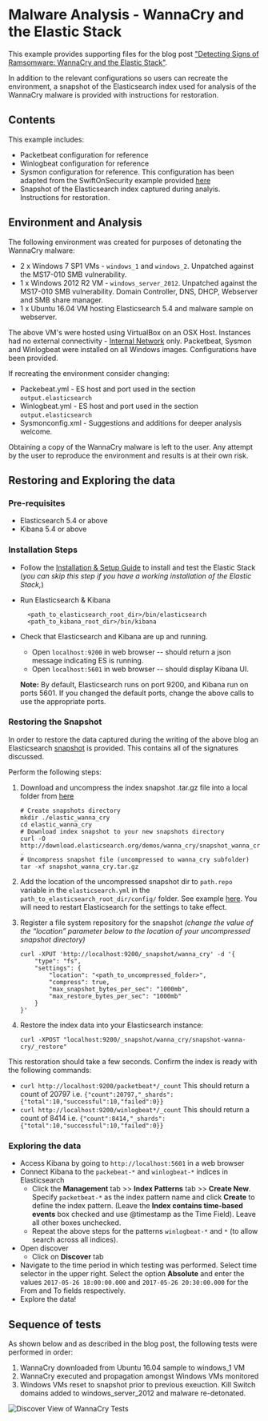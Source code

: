# Malware Analysis - WannaCry and the Elastic Stack

This example provides supporting files for the blog post ["Detecting Signs of Ramsomware: WannaCry and the Elastic Stack"](http://elastic.co/blog/malware-analysis-wannacry-elastic-stack).

In addition to the relevant configurations so users can recreate the environment, a snapshot of the Elasticsearch index used for analysis of the WannaCry malware is provided with instructions for restoration.

## Contents

This example includes:

* Packetbeat configuration for reference
* Winlogbeat configuration for reference
* Sysmon configuration for reference. This configuration has been adapted from the SwiftOnSecurity example provided [here](https://github.com/SwiftOnSecurity/sysmon-config)
* Snapshot of the Elasticsearch index captured during analyis. Instructions for restoration.

## Environment and Analysis

The following environment was created for purposes of detonating the WannaCry malware:

* 2 x Windows 7 SP1 VMs - `windows_1` and `windows_2`. Unpatched against the MS17-010 SMB vulnerability.
* 1 x Windows 2012 R2 VM - `windows_server_2012`.  Unpatched against the MS17-010 SMB vulnerability. Domain Controller, DNS, DHCP, Webserver and SMB share manager.
* 1 x Ubuntu 16.04 VM hosting Elasticsearch 5.4 and malware sample on webserver.

The above VM's were hosted using VirtualBox on an OSX Host. Instances had no external connectivity - [Internal Network](https://www.virtualbox.org/manual/ch06.html#network_internal) only.
Packetbeat, Sysmon and Winlogbeat were installed on all Windows images. Configurations have been provided.

If recreating the environment consider changing:

* Packebeat.yml - ES host and port used in the section `output.elasticsearch`
* Winlogbeat.yml - ES host and port used in the section `output.elasticsearch`
* Sysmonconfig.xml - Suggestions and additions for deeper analysis welcome.

Obtaining a copy of the WannaCry malware is left to the user. Any attempt by the user to reproduce the environment and results is at their own risk.

## Restoring and Exploring the data

### Pre-requisites

* Elasticsearch 5.4 or above
* Kibana 5.4 or above

### Installation Steps

* Follow the [Installation & Setup Guide](https://github.com/elastic/examples/blob/master/Installation%20and%20Setup.md) to install and test the Elastic Stack (*you can skip this step if you have a working installation of the Elastic Stack,*)

* Run Elasticsearch & Kibana

  ```shell
    <path_to_elasticsearch_root_dir>/bin/elasticsearch
    <path_to_kibana_root_dir>/bin/kibana

  ```
* Check that Elasticsearch and Kibana are up and running.

  - Open `localhost:9200` in web browser -- should return a json message indicating ES is running.
  - Open `localhost:5601` in web browser -- should display Kibana UI.

  **Note:** By default, Elasticsearch runs on port 9200, and Kibana run on ports 5601. If you changed the default ports, change the above calls to use the appropriate ports.  

### Restoring the Snapshot

In order to restore the data captured during the writing of the above blog an Elasticsearch [snapshot](https://www.elastic.co/guide/en/elasticsearch/reference/current/modules-snapshots.html) is provided.  This contains all of the signatures discussed.

Perform the following steps:

1. Download and uncompress the index snapshot .tar.gz file into a local folder from [here](http://download.elasticsearch.org/demos/wanna_cry/snapshot_wanna_cry.tar.gz)
  
      ```shell
      # Create snapshots directory
      mkdir ./elastic_wanna_cry
      cd elastic_wanna_cry
      # Download index snapshot to your new snapshots directory
      curl -O http://download.elasticsearch.org/demos/wanna_cry/snapshot_wanna_cry.tar.gz .
      # Uncompress snapshot file (uncompressed to wanna_cry subfolder)
      tar -xf snapshot_wanna_cry.tar.gz
      ```
1. Add the location of the uncompressed snapshot dir to `path.repo` variable in the `elasticsearch.yml` in the `path_to_elasticsearch_root_dir/config/` folder. See example [here](https://www.elastic.co/guide/en/elasticsearch/reference/current/modules-snapshots.html#_shared_file_system_repository). You will need to restart Elasticsearch for the settings to take effect. 

1. Register a file system repository for the snapshot *(change the value of the “location” parameter below to the location of your uncompressed snapshot directory)*
      ```shell
      curl -XPUT 'http://localhost:9200/_snapshot/wanna_cry' -d '{
          "type": "fs",
          "settings": {
              "location": "<path_to_uncompressed_folder>",
              "compress": true,
              "max_snapshot_bytes_per_sec": "1000mb",
              "max_restore_bytes_per_sec": "1000mb"
          }
      }'
      ```

1. Restore the index data into your Elasticsearch instance:

    ```shell
    curl -XPOST "localhost:9200/_snapshot/wanna_cry/snapshot-wanna-cry/_restore"
    ```

This restoration should take a few seconds. Confirm the index is ready with the following commands:

* `curl http://localhost:9200/packetbeat*/_count` This should return a count of 20797 i.e. `{"count":20797,"_shards":{"total":10,"successful":10,"failed":0}}`
* `curl http://localhost:9200/winlogbeat*/_count` This should return a count of 8414 i.e. `{"count":8414,"_shards":{"total":10,"successful":10,"failed":0}}`

### Exploring the data

* Access Kibana by going to `http://localhost:5601` in a web browser
* Connect Kibana to the `packebeat-*` and `winlogbeat-*` indices in Elasticsearch
    * Click the **Management** tab >> **Index Patterns** tab >> **Create New**. Specify `packetbeat-*` as the index pattern name and click **Create** to define the index pattern. (Leave the **Index contains time-based events** box checked and use @timestamp as the Time Field). Leave all other boxes unchecked.
    * Repeat the above steps for the patterns `winlogbeat-*` and `*` (to allow search across all indices).
* Open discover
    * Click on **Discover** tab 
* Navigate to the time period in which testing was performed. Select time selector in the upper right. Select the option **Absolute** and enter the values `2017-05-26 18:00:00.000` and `2017-05-26 20:30:00.000` for the From and To fields respectively.
* Explore the data!

## Sequence of tests


As shown below and as described in the blog post, the following tests were performed in order:

1. WannaCry downloaded from Ubuntu 16.04 sample to windows_1 VM
1. WannaCry executed and propagation amongst Windows VMs monitored
1. Windows VMs reset to snapshot prior to previous exeuction. Kill Switch domains added to windows_server_2012 and malware re-detonated. 

![Discover View of WannaCry Tests](https://cloud.githubusercontent.com/assets/12695796/26511381/af159f94-4259-11e7-9719-4fcc2897f2c7.png?raw=true)




